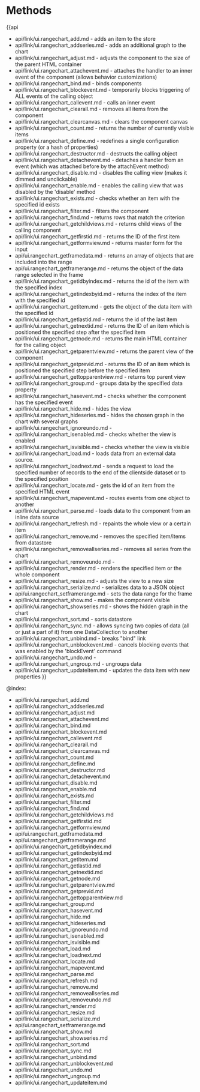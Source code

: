 Methods
=======

{{api
- api/link/ui.rangechart_add.md - adds an item to the store
- api/link/ui.rangechart_addseries.md - adds an additional graph to the chart
- api/link/ui.rangechart_adjust.md - adjusts the component to the size of the parent HTML container
- api/link/ui.rangechart_attachevent.md - attaches the handler to an inner event of the component (allows behavior customizations)
- api/link/ui.rangechart_bind.md - binds components
- api/link/ui.rangechart_blockevent.md - temporarily blocks triggering of ALL events of the calling object
- api/link/ui.rangechart_callevent.md - calls an inner event
- api/link/ui.rangechart_clearall.md - removes all items from the component
- api/link/ui.rangechart_clearcanvas.md - clears the component canvas
- api/link/ui.rangechart_count.md - returns the number of currently visible items
- api/link/ui.rangechart_define.md - redefines a single configuration property (or a hash of properties)
- api/link/ui.rangechart_destructor.md - destructs the calling object
- api/link/ui.rangechart_detachevent.md - detaches a handler from an event (which was attached before by the attachEvent method)
- api/link/ui.rangechart_disable.md - disables the calling view (makes it dimmed and unclickable)
- api/link/ui.rangechart_enable.md - enables the calling view that was disabled by the 'disable' method
- api/link/ui.rangechart_exists.md - checks whether an item with the specified id exists
- api/link/ui.rangechart_filter.md - filters the component
- api/link/ui.rangechart_find.md - returns rows that match the criterion
- api/link/ui.rangechart_getchildviews.md - returns child views of the calling component
- api/link/ui.rangechart_getfirstid.md - returns the ID of the first item
- api/link/ui.rangechart_getformview.md - returns master form for the input
- api/ui.rangechart_getframedata.md - returns an array of objects that are included into the range
- api/ui.rangechart_getframerange.md - returns the object of the data range selected in the frame
- api/link/ui.rangechart_getidbyindex.md - returns the id of the item with the specified index
- api/link/ui.rangechart_getindexbyid.md - returns the index of the item with the specified id
- api/link/ui.rangechart_getitem.md - gets the object of the data item with the specified id
- api/link/ui.rangechart_getlastid.md - returns the id of the last item
- api/link/ui.rangechart_getnextid.md - returns the ID of an item which is positioned the specified step after the specified item
- api/link/ui.rangechart_getnode.md - returns the main HTML container for the calling object
- api/link/ui.rangechart_getparentview.md - returns the parent view of the component
- api/link/ui.rangechart_getprevid.md - returns the ID of an item which is positioned the specified step before the specified item
- api/link/ui.rangechart_gettopparentview.md - returns top parent view
- api/link/ui.rangechart_group.md - groups data by the specified data property
- api/link/ui.rangechart_hasevent.md - checks whether the component has the specified event
- api/link/ui.rangechart_hide.md - hides the view
- api/link/ui.rangechart_hideseries.md - hides the chosen graph in the chart with several graphs
- api/link/ui.rangechart_ignoreundo.md - 
- api/link/ui.rangechart_isenabled.md - checks whether the view is enabled
- api/link/ui.rangechart_isvisible.md - checks whether the view is visible
- api/link/ui.rangechart_load.md - loads data from an external data source.
- api/link/ui.rangechart_loadnext.md - sends a request to load the specified number of records to the end of the clientside dataset or to the specified position
- api/link/ui.rangechart_locate.md - gets the id of an item from the specified HTML event
- api/link/ui.rangechart_mapevent.md - routes events from one object to another
- api/link/ui.rangechart_parse.md - loads data to the component from an inline data source
- api/link/ui.rangechart_refresh.md - repaints the whole view or a certain item
- api/link/ui.rangechart_remove.md - removes the specified item/items from datastore
- api/link/ui.rangechart_removeallseries.md - removes all series from the chart
- api/link/ui.rangechart_removeundo.md - 
- api/link/ui.rangechart_render.md - renders the specified item or the whole component
- api/link/ui.rangechart_resize.md - adjusts the view to a new size
- api/link/ui.rangechart_serialize.md - serializes data to a JSON object
- api/ui.rangechart_setframerange.md - sets the data range for the frame
- api/link/ui.rangechart_show.md - makes the component visible
- api/link/ui.rangechart_showseries.md - shows the hidden graph in the chart
- api/link/ui.rangechart_sort.md - sorts datastore
- api/link/ui.rangechart_sync.md - allows syncing two copies of data (all or just a part of it) from one DataCollection to another
- api/link/ui.rangechart_unbind.md - breaks "bind" link
- api/link/ui.rangechart_unblockevent.md - cancels blocking events that was enabled by the 'blockEvent' command
- api/link/ui.rangechart_undo.md - 
- api/link/ui.rangechart_ungroup.md - ungroups data
- api/link/ui.rangechart_updateitem.md - updates the data item with new properties
}}

@index:
- api/link/ui.rangechart_add.md
- api/link/ui.rangechart_addseries.md
- api/link/ui.rangechart_adjust.md
- api/link/ui.rangechart_attachevent.md
- api/link/ui.rangechart_bind.md
- api/link/ui.rangechart_blockevent.md
- api/link/ui.rangechart_callevent.md
- api/link/ui.rangechart_clearall.md
- api/link/ui.rangechart_clearcanvas.md
- api/link/ui.rangechart_count.md
- api/link/ui.rangechart_define.md
- api/link/ui.rangechart_destructor.md
- api/link/ui.rangechart_detachevent.md
- api/link/ui.rangechart_disable.md
- api/link/ui.rangechart_enable.md
- api/link/ui.rangechart_exists.md
- api/link/ui.rangechart_filter.md
- api/link/ui.rangechart_find.md
- api/link/ui.rangechart_getchildviews.md
- api/link/ui.rangechart_getfirstid.md
- api/link/ui.rangechart_getformview.md
- api/ui.rangechart_getframedata.md
- api/ui.rangechart_getframerange.md
- api/link/ui.rangechart_getidbyindex.md
- api/link/ui.rangechart_getindexbyid.md
- api/link/ui.rangechart_getitem.md
- api/link/ui.rangechart_getlastid.md
- api/link/ui.rangechart_getnextid.md
- api/link/ui.rangechart_getnode.md
- api/link/ui.rangechart_getparentview.md
- api/link/ui.rangechart_getprevid.md
- api/link/ui.rangechart_gettopparentview.md
- api/link/ui.rangechart_group.md
- api/link/ui.rangechart_hasevent.md
- api/link/ui.rangechart_hide.md
- api/link/ui.rangechart_hideseries.md
- api/link/ui.rangechart_ignoreundo.md
- api/link/ui.rangechart_isenabled.md
- api/link/ui.rangechart_isvisible.md
- api/link/ui.rangechart_load.md
- api/link/ui.rangechart_loadnext.md
- api/link/ui.rangechart_locate.md
- api/link/ui.rangechart_mapevent.md
- api/link/ui.rangechart_parse.md
- api/link/ui.rangechart_refresh.md
- api/link/ui.rangechart_remove.md
- api/link/ui.rangechart_removeallseries.md
- api/link/ui.rangechart_removeundo.md
- api/link/ui.rangechart_render.md
- api/link/ui.rangechart_resize.md
- api/link/ui.rangechart_serialize.md
- api/ui.rangechart_setframerange.md
- api/link/ui.rangechart_show.md
- api/link/ui.rangechart_showseries.md
- api/link/ui.rangechart_sort.md
- api/link/ui.rangechart_sync.md
- api/link/ui.rangechart_unbind.md
- api/link/ui.rangechart_unblockevent.md
- api/link/ui.rangechart_undo.md
- api/link/ui.rangechart_ungroup.md
- api/link/ui.rangechart_updateitem.md


